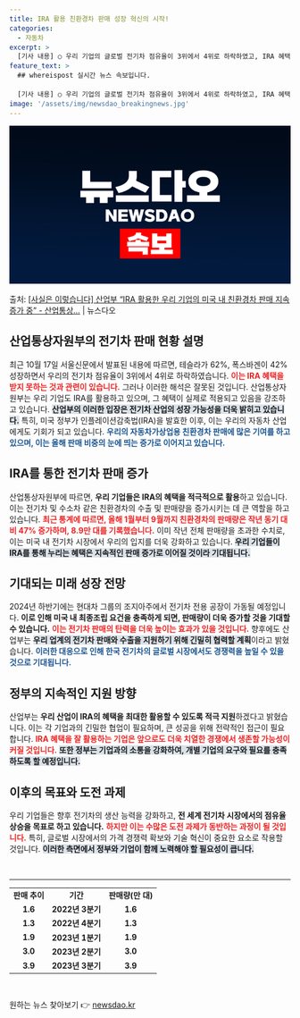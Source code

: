 ```yaml
---
title: IRA 활용 친환경차 판매 성장 혁신의 시작!
categories:
  - 자동차
excerpt: >
  [기사 내용] ○ 우리 기업의 글로벌 전기차 점유율이 3위에서 4위로 하락하였고, IRA 혜택을 받지 못했기…
feature_text: >
  ## whereispost 실시간 뉴스 속보입니다.

  [기사 내용] ○ 우리 기업의 글로벌 전기차 점유율이 3위에서 4위로 하락하였고, IRA 혜택을 받지 못했기…
image: '/assets/img/newsdao_breakingnews.jpg'
---
```


![뉴스다오 속보](/assets/img/newsdao_breakingnews.jpg)

<p>출처: <a href="https://newsdao.kr/2215" rel="dofollow">[사실은 이렇습니다] 산업부 “IRA 활용한 우리 기업의 미국 내 친환경차 판매 지속 증가 중” - 산업통상…</a> | 뉴스다오</p>

<h2 data-ke-size="size26">산업통상자원부의 전기차 판매 현황 설명</h2>

<p data-ke-size="size16">최근 10월 17일 서울신문에서 발표된 내용에 따르면, 테슬라가 62%, 폭스바겐이 42% 성장하면서 우리의 전기차 점유율이 3위에서 4위로 하락하였습니다. <b><span style="color: #ee2323;">이는 IRA 혜택을 받지 못하는 것과 관련이 있습니다.</span></b> 그러나 이러한 해석은 잘못된 것입니다. 산업통상자원부는 우리 기업도 IRA를 활용하고 있으며, 그 혜택이 실제로 적용되고 있음을 강조하고 있습니다. <b><span style="background-color: #21538527;">산업부의 이러한 입장은 전기차 산업의 성장 가능성을 더욱 밝히고 있습니다.</span></b> 특히, 미국 정부가 인플레이션감축법(IRA)을 발효한 이후, 이는 우리의 자동차 산업에게도 기회가 되고 있습니다. <b><span style="color: #1a5490;">우리의 자동차가상업용 친환경차 판매에 많은 기여를 하고 있으며, 이는 올해 판매 비중의 눈에 띄는 증가로 이어지고 있습니다.</span></b></p>

<h2 data-ke-size="size26">IRA를 통한 전기차 판매 증가</h2>

<p data-ke-size="size16">산업통상자원부에 따르면, <b>우리 기업들은 IRA의 혜택을 적극적으로 활용</b>하고 있습니다. 이는 전기차 및 수소차 같은 친환경차의 수출 및 판매량을 증가시키는 데 큰 역할을 하고 있습니다. <b><span style="color: #ee2323;">최근 통계에 따르면, 올해 1월부터 9월까지 친환경차의 판매량은 작년 동기 대비 47% 증가하며, 8.9만 대를 기록했습니다.</span></b> 이미 작년 전체 판매량을 초과한 수치로, 이는 미국 내 전기차 시장에서 우리의 입지를 더욱 강화하고 있습니다. <b><span style="background-color: #21538527;">우리 기업들이 IRA를 통해 누리는 혜택은 지속적인 판매 증가로 이어질 것이라 기대됩니다.</span></b></p>

<h2 data-ke-size="size26">기대되는 미래 성장 전망</h2>

<p data-ke-size="size16">2024년 하반기에는 현대차 그룹의 조지아주에서 전기차 전용 공장이 가동될 예정입니다. <b>이로 인해 미국 내 최종조립 요건을 충족하게 되면, 판매량이 더욱 증가할 것을 기대할 수 있습니다.</b> <b><span style="color: #ee2323;">이는 전기차 판매의 탄력을 더욱 높이는 효과가 있을 것입니다.</span></b> 향후에도 산업부는 <b><span style="background-color: #21538527;">우리 업계의 전기차 판매와 수출을 지원하기 위해 긴밀히 협력할 계획</span></b>이라고 밝혔습니다. <b><span style="color: #1a5490;">이러한 대응으로 인해 한국 전기차의 글로벌 시장에서도 경쟁력을 높일 수 있을 것으로 기대됩니다.</span></b></p>

<h2 data-ke-size="size26">정부의 지속적인 지원 방향</h2>

<p data-ke-size="size16">산업부는 <b>우리 산업이 IRA의 혜택을 최대한 활용할 수 있도록 적극 지원</b>하겠다고 밝혔습니다. 이는 각 기업과의 긴밀한 협업이 필요하며, 큰 성공을 위해 전략적인 접근이 필요합니다. <b><span style="color: #ee2323;">IRA 혜택을 잘 활용하는 기업은 앞으로도 더욱 치열한 경쟁에서 생존할 가능성이 커질 것입니다.</span></b> <b><span style="background-color: #21538527;">또한 정부는 기업과의 소통을 강화하여, 개별 기업의 요구와 필요를 충족하도록 할 예정입니다.</span></b></p>

<h2 data-ke-size="size26">이후의 목표와 도전 과제</h2>

<p data-ke-size="size16">우리 기업들은 향후 전기차의 생산 능력을 강화하고, <b>전 세계 전기차 시장에서의 점유율 상승을 목표로 하고 있습니다.</b> <b><span style="color: #ee2323;">하지만 이는 수많은 도전 과제가 동반하는 과정이 될 것입니다.</span></b> 특히, 글로벌 시장에서의 가격 경쟁력 확보와 기술 혁신이 중요한 요소로 작용할 것입니다. <b><span style="background-color: #21538527;">이러한 측면에서 정부와 기업이 함께 노력해야 할 필요성이 큽니다.</span></b></p>

<p data-ke-size="size16">&nbsp;</p>
<hr>
<table style="width: 100%;">
   <tr>
      <td style="text-align: center; height: 17px;"><b>판매 추이</b></td>
      <td style="text-align: center; height: 17px;"><b>기간</b></td>
      <td style="text-align: center; height: 17px;"><b>판매량(만 대)</b></td>
   </tr>
   <tr>
      <td style="text-align: center; height: 17px;"><b>1.6</b></td>
      <td style="text-align: center; height: 17px;"><b>2022년 3분기</b></td>
      <td style="text-align: center; height: 17px;"><b>1.6</b></td>
   </tr>
   <tr>
      <td style="text-align: center; height: 17px;"><b>1.3</b></td>
      <td style="text-align: center; height: 17px;"><b>2022년 4분기</b></td>
      <td style="text-align: center; height: 17px;"><b>1.3</b></td>
   </tr>
   <tr>
      <td style="text-align: center; height: 17px;"><b>1.9</b></td>
      <td style="text-align: center; height: 17px;"><b>2023년 1분기</b></td>
      <td style="text-align: center; height: 17px;"><b>1.9</b></td>
   </tr>
   <tr>
      <td style="text-align: center; height: 17px;"><b>3.0</b></td>
      <td style="text-align: center; height: 17px;"><b>2023년 2분기</b></td>
      <td style="text-align: center; height: 17px;"><b>3.0</b></td>
   </tr>
   <tr>
      <td style="text-align: center; height: 17px;"><b>3.9</b></td>
      <td style="text-align: center; height: 17px;"><b>2023년 3분기</b></td>
      <td style="text-align: center; height: 17px;"><b>3.9</b></td>
   </tr>
</table>
<p data-ke-size="size16">&nbsp;</p> 

원하는 뉴스 찾아보기 👉 <a href="https://newsdao.kr" rel="dofollow">newsdao.kr</a>


